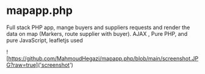 # mapapp.php
Full stack PHP app, mange buyers and suppliers requests and render the data on map (Markers, route supplier with buyer). AJAX , Pure PHP, and pure JavaScript, leafletjs used


![https://github.com/MahmoudHegazi/mapapp.php/blob/main/screenshot.JPG?raw=true]('screenshot')
